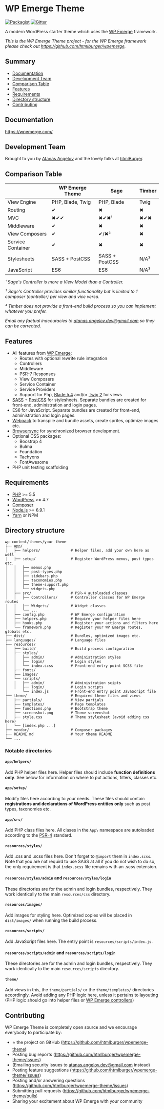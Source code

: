 # WP Emerge Theme

[![Packagist](https://img.shields.io/packagist/vpre/htmlburger/wpemerge-theme.svg?style=flat-square&colorB=0366d6)](https://packagist.org/packages/htmlburger/wpemerge-theme) [![Gitter](https://img.shields.io/gitter/room/nwjs/nw.js.svg?style=flat-square&colorB=7d07d1)](https://gitter.im/wpemerge/Lobby)


A modern WordPress starter theme which uses the [WP Emerge](https://github.com/htmlburger/wpemerge) framework.

_This is the WP Emerge Theme project - for the WP Emerge framework please check out https://github.com/htmlburger/wpemerge._

## Summary

- [Documentation](#documentation)
- [Development Team](#development-team)
- [Comparison Table](#comparison-table)
- [Features](#features)
- [Requirements](#requirements)
- [Directory structure](#directory-structure)
- [Contributing](#contributing)

## Documentation

https://wpemerge.com/

## Development Team

Brought to you by [Atanas Angelov](https://github.com/atanas-angelov-dev) and the lovely folks at [htmlBurger](http://htmlburger.com).

## Comparison Table

|                   | WP Emerge Theme  | Sage       | Timber |
|-------------------|----------------- |-------     |--------|
| View Engine       | PHP, Blade, Twig | PHP, Blade | Twig   |
| Routing           | ✔                | ✖          | ✖      |
| MVC               | ✖✔✔              | ✖✔✖¹      | ✖✔✖    |
| Middleware        | ✔                | ✖         | ✖      |
| View Composers    | ✔                | ✔/✖²         | ✖      |
| Service Container | ✔                | ✖         | ✖      |
| Stylesheets       | SASS + PostCSS   | SASS + PostCSS | N/A³   |
| JavaScript        | ES6              | ES6       | N/A³   |

_¹ Sage's Controller is more a View Model than a Controller._

_² Sage's Controller provides similar functionality but is limited to 1 composer (controller) per view and vice versa._

_³ Timber does not provide a front-end build process so you can implement whatever you prefer._

_Email any factual inaccuracies to [atanas.angelov.dev@gmail.com](mailto:atanas.angelov.dev@gmail.com) so they can be corrected._ 

## Features
- All features from [WP Emerge](https://docs.wpemerge.com/):
  - Routes with optional rewrite rule integration
  - Controllers
  - Middleware
  - PSR-7 Responses
  - View Composers
  - Service Container
  - Service Providers
  - Support for Php, [Blade 5.4](https://laravel.com/docs/5.4/blade) and/or [Twig 2](https://twig.symfony.com/doc/2.x/api.html) for views
- [SASS](https://sass-lang.com/) + [PostCSS](https://github.com/postcss/postcss) for stylesheets. Separate bundles are created for front-end, administration and login pages.
- ES6 for JavaScript. Separate bundles are created for front-end, administration and login pages.
- [Webpack](https://webpack.js.org/) to transpile and bundle assets, create sprites, optimize images etc.
- [Browsersync](https://www.browsersync.io/) for synchronized browser development.
- Optional CSS packages:
    - Boostrap 4
    - Bulma
    - Foundation
    - Tachyons
    - FontAwesome
- PHP unit testing scaffolding

## Requirements

- [PHP](http://php.net/) >= 5.5
- [WordPress](https://wordpress.org/) >= 4.7
- [Composer](https://getcomposer.org/)
- [Node.js](https://nodejs.org/en/) >= 6.9.1
- [Yarn](https://yarnpkg.com/en/) or NPM

## Directory structure

```
wp-content/themes/your-theme
├── app/
│   ├── helpers/              # Helper files, add your own here as well
│   ├── setup/                # Register WordPress menus, post types etc.
│   │   ├── menus.php
│   │   ├── post-types.php
│   │   ├── sidebars.php
│   │   ├── taxonomies.php
│   │   ├── theme-support.php
│   │   └── widgets.php
│   ├── src/                  # PSR-4 autoloaded classes
│   │   ├── Controllers/      # Controller classes for WP Emerge routes
│   │   ├── Widgets/          # Widget classes
│   │   └── ...
│   ├── config.php            # WP Emerge configuration
│   ├── helpers.php           # Require your helper files here
│   ├── hooks.php             # Register your actions and filters here
│   └── framework.php         # Register your WP Emerge routes, globals etc.
├── dist/                     # Bundles, optimized images etc.
├── languages/                # Language files
├── resources/
│   ├── build/                # Build process configuration
│   ├── styles/
│   │   ├── admin/            # Administration styles
│   │   ├── login/            # Login styles
│   │   └── index.scss        # Front-end entry point SCSS file
│   ├── fonts/
│   ├── images/
│   └── scripts/
│   │   ├── admin/            # Administration scipts
│   │   ├── login/            # Login scripts
│       └── index.js          # Front-end entry point JavaScript file
├── theme/                    # Required theme files and views
│   ├── partials/             # View partials
│   ├── templates/            # Page templates
│   ├── functions.php         # Bootstrap theme
│   ├── screenshot.png        # Theme screenshot
│   ├── style.css             # Theme stylesheet (avoid adding css here)
│   └── [index.php ...]
├── vendor/                   # Composer packages
├── README.md                 # Your theme README
└── ...
```

### Notable directories

#### `app/helpers/`

Add PHP helper files here. Helper files should include __function definitions only__. See below for information on where to put actions, filters, classes etc.

#### `app/setup/`

Modify files here according to your needs. These files should contain __registrations and declarations of WordPress entities only__ such as post types, taxonomies etc.

#### `app/src/`

Add PHP class files here. All clases in the `App\` namespace are autoloaded according to the [PSR-4](http://www.php-fig.org/psr/psr-4/) standard.

#### `resources/styles/`

Add .css and .scss files here. Don't forget to `@import` them in `index.scss`. Note that you are not requird to use SASS at all if you do not wish to do so, the only requirement is that `index.scss` file remains with an .scss extension.

#### `resources/styles/admin` and `resources/styles/login`

These directories are for the admin and login bundles, respectively. They work identically to the main `resources/css` directory.

#### `resources/images/`

Add images for styling here. Optimized copies will be placed in `dist/images/` when running the build process.

#### `resources/scripts/`

Add JavaScript files here. The entry point is `resources/scripts/index.js`.

#### `resources/scripts/admin` and `resources/scripts/login`

These directories are for the admin and login bundles, respectively. They work identically to the main `resources/scripts` directory.

#### `theme/`

Add views in this, the `theme/partials/` or the `theme/templates/` directories accordingly. Avoid adding any PHP logic here, unless it pertains to layouting (PHP logic should go into helper files or [WP Emerge controllers](https://docs.wpemerge.com/controllers/overview.html))

## Contributing

WP Emerge Theme is completely open source and we encourage everybody to participate by:

- ⭐ the project on GitHub (https://github.com/htmlburger/wpemerge-theme)
- Posting bug reports (https://github.com/htmlburger/wpemerge-theme/issues)
- (Emailing security issues to [atanas.angelov.dev@gmail.com](mailto:atanas.angelov.dev@gmail.com) instead)
- Posting feature suggestions (https://github.com/htmlburger/wpemerge-theme/issues)
- Posting and/or answering questions (https://github.com/htmlburger/wpemerge-theme/issues)
- Submitting pull requests (https://github.com/htmlburger/wpemerge-theme/pulls)
- Sharing your excitement about WP Emerge with your community
